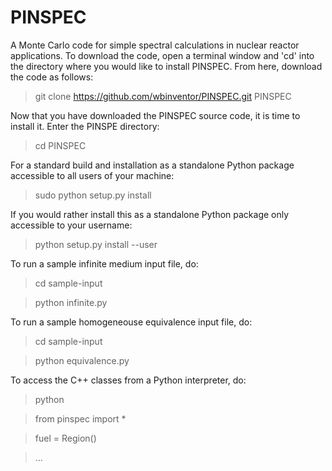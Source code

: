 PINSPEC
=======

A Monte Carlo code for simple spectral calculations in nuclear reactor applications. To download the code, open
a terminal window and 'cd' into the directory where you would like to install PINSPEC. From here, download the code
as follows:

   > git clone https://github.com/wbinventor/PINSPEC.git PINSPEC
   
Now that you have downloaded the PINSPEC source code, it is time to install it. Enter the PINSPE directory:

   > cd PINSPEC

For a standard build and installation as a standalone Python package accessible to all users of your machine:

   > sudo python setup.py install
   
If you would rather install this as a standalone Python package only accessible to your username:

   > python setup.py install --user

To run a sample infinite medium input file, do: 

   > cd sample-input

   > python infinite.py

To run a sample homogeneouse equivalence input file, do: 

   > cd sample-input

   > python equivalence.py

To access the C++ classes from a Python interpreter, do:

   > python

   > from pinspec import *

   > fuel = Region()

   > ...
